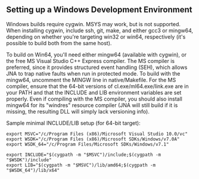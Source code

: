 ## Setting up a Windows Development Environment

Windows builds require cygwin.  MSYS may work, but is not supported.
When installing cygwin, include ssh, git, make, and either gcc3 or mingw64, 
depending on whether you're targeting win32 or win64, respectively (it's 
possible to build both from the same host).
 
To build on Win64, you'll need either mingw64 (available with cygwin),
or the free MS Visual Studio C++ Express compiler.  The MS compiler is
preferred, since it provides structured event handling (SEH), which allows
JNA to trap native faults when run in protected mode.  To build with the
mingw64, uncomment the MINGW line in native/Makefile.  For the MS compiler,
ensure that the 64-bit versions of cl.exe/ml64.exe/link.exe are in your
PATH and that the INCLUDE and LIB environment variables are set properly.
Even if compiling with the MS compiler, you should also install mingw64 for 
its "windres" resource compiler (JNA will still build if it is missing, the
resulting DLL will simply lack versioning info).

Sample minimal INCLUDE/LIB setup (for 64-bit target):

``` shell
export MSVC="/c/Program Files (x86)/Microsoft Visual Studio 10.0/vc"
export WSDK="/c/Program Files (x86)/Microsoft SDKs/Windows/v7.0A"
export WSDK_64="/c/Program Files/Microsoft SDKs/Windows/v7.1"

export INCLUDE="$(cygpath -m "$MSVC")/include;$(cygpath -m "$WSDK")/include"
export LIB="$(cygpath -m "$MSVC")/lib/amd64;$(cygpath -m "$WSDK_64")/lib/x64"
```